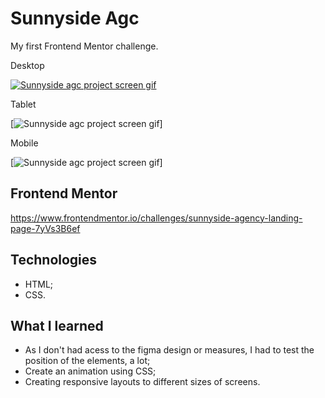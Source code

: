 # Sunnyside Agc

My first Frontend Mentor challenge.

Desktop 

[<img src="./src/suuny-desktop-screen.gif" alt="Sunnyside agc project screen gif">](https://bo83dev.github.io/coffe-shop/)

Tablet

[<img src="./src/sunny-tablet-screen.gif" alt="Sunnyside agc project screen gif">]

Mobile

[<img src="./src/sunny-mobile-screen.gif" alt="Sunnyside agc project screen gif">]



## Frontend Mentor 

https://www.frontendmentor.io/challenges/sunnyside-agency-landing-page-7yVs3B6ef

## Technologies

- HTML;
- CSS.

## What I learned

- As I don't had acess to the figma design or measures, I had to test the position of the elements, a lot;
- Create an animation using CSS;
- Creating responsive layouts to different sizes of screens.
